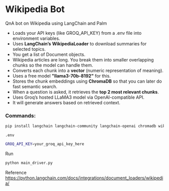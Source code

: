 # Wikipedia Bot

QnA bot on Wikipedia using LangChain and Palm

- Loads your API keys (like GROQ_API_KEY) from a .env file into environment variables.
- Uses **LangChain’s** **WikipediaLoader** to download summaries for selected topics.
- You get a list of Document objects.
- Wikipedia articles are long. You break them into smaller overlapping chunks so the model can handle them.
- Converts each chunk into a **vector** (numeric representation of meaning).
- Uses a free model **"llama3-70b-8192"** for this.
- Stores the chunk embeddings using **ChromaDB** so that you can later do fast semantic search.
- When a question is asked, it retrieves the **top 2 most relevant chunks**.
- Uses Groq’s hosted LLaMA3 model via OpenAI-compatible API.
- It will generate answers based on retrieved context.

### Commands:

```bash
pip install langchain langchain-community langchain-openai chromadb wikipedia huggingface-hub sentence-transformers python-dotenv
```

`.env`

```bash
GROQ_API_KEY=your_groq_api_key_here
```

Run

```bash
python main_driver.py
```

Reference
https://python.langchain.com/docs/integrations/document_loaders/wikipedia/
